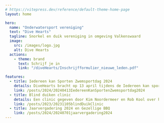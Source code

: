 ```yaml
---
# https://vitepress.dev/reference/default-theme-home-page
layout: home

hero:
  name: "Onderwatersport vereniging"
  text: "Dive Hearts"
  tagline: Snorkel en duik vereniging in omgeving Valkenswaard
  image:
    src: /images/logo.jpg
    alt: Dive Hearts
  actions:
    - theme: brand
      text: Schrijf je in
      link: "/diveHearts/Inschrijfformulier_nieuwe_leden.pdf"

features:
  - title: Iedereen kan Sporten Zwemsportdag 2024
    details: DiveHearts bracht op 13 april tijdens de Iedereen kan sporten Zwemsportdag in Weert opnieuw vele mensen met een beperking in aanraking met de duiksport.
    link: /posts/2024/20240413IedereenKanSportenZwemsportdag2024
  - title: Blind duiken clinic
    details: Een clinic gegeven door Kim Noordermeer en Rob Kool over het duiken met een visuele beperking
    link: /posts/2023/20231105blindDuikClinic
  - title: Jaarvergadering 2024 en Gezellige BBQ
    link: /posts/2024/20240701jaarvergadering2024
---
```


